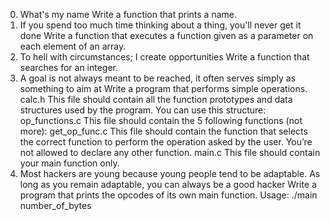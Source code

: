 0. What's my name
Write a function that prints a name.
1. If you spend too much time thinking about a thing, you'll never get it done
Write a function that executes a function given as a parameter on each element of an array.
2. To hell with circumstances; I create opportunities
Write a function that searches for an integer.
3. A goal is not always meant to be reached, it often serves simply as something to aim at
Write a program that performs simple operations.
calc.h
This file should contain all the function prototypes and data structures used by the program. You can use this structure:
op_functions.c
This file should contain the 5 following functions (not more):
get_op_func.c
This file should contain the function that selects the correct function to perform the operation asked by the user. You’re not allowed to declare any other function.
main.c
This file should contain your main function only.
4. Most hackers are young because young people tend to be adaptable. As long as you remain adaptable, you can always be a good hacker
Write a program that prints the opcodes of its own main function.
Usage: ./main number_of_bytes
